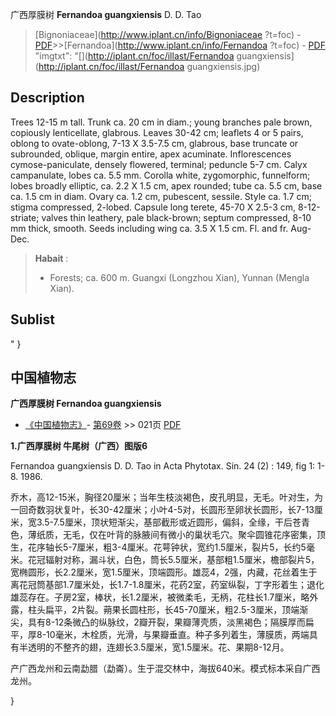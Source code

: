 广西厚膜树 **Fernandoa guangxiensis** D. D. Tao

> [Bignoniaceae](http://www.iplant.cn/info/Bignoniaceae ?t=foc) - [PDF](http://iplant.cn/foc/pdf/Bignoniaceae.pdf)>>[Fernandoa](http://www.iplant.cn/info/Fernandoa ?t=foc) - [PDF](http://www.iplant.cn/foc/pdf/Fernandoa.pdf)
  "imgtxt": "[](http://iplant.cn/foc/illast/Fernandoa guangxiensis](http://iplant.cn/foc/illast/Fernandoa guangxiensis.jpg)

## Description

Trees 12-15 m tall. Trunk ca. 20 cm in diam.; young branches pale brown, copiously lenticellate, glabrous. Leaves 30-42 cm; leaflets 4 or 5 pairs, oblong to ovate-oblong, 7-13 X 3.5-7.5 cm, glabrous, base truncate or subrounded, oblique, margin entire, apex acuminate. Inflorescences cymose-paniculate, densely flowered, terminal; peduncle 5-7 cm. Calyx campanulate, lobes ca. 5.5 mm. Corolla white, zygomorphic, funnelform; lobes broadly elliptic, ca. 2.2 X 1.5 cm, apex rounded; tube ca. 5.5 cm, base ca. 1.5 cm in diam. Ovary ca. 1.2 cm, pubescent, sessile. Style ca. 1.7 cm; stigma compressed, 2-lobed. Capsule long terete, 45-70 X 2.5-3 cm, 8-12-striate; valves thin leathery, pale black-brown; septum compressed, 8-10 mm thick, smooth. Seeds including wing ca. 3.5 X 1.5 cm. Fl. and fr. Aug-Dec.

> **Habait** : 
>* Forests; ca. 600 m. Guangxi (Longzhou Xian), Yunnan (Mengla Xian).

## Sublist
"
}
## 中国植物志

**广西厚膜树 Fernandoa guangxiensis**

* [《中国植物志》](http://www.iplant.cn/frps)- [第69卷](http://www.iplant.cn/frps/vol/69) >> 021页 [PDF](http://www.iplant.cn/frps/pdf/69/021.pdf)

**1.广西厚膜树 牛尾树（广西）图版6**

Fernandoa guangxiensis D. D. Tao in Acta Phytotax. Sin. 24 (2) : 149, fig 1: 1-8. 1986.

乔木，高12-15米，胸径20厘米；当年生枝淡褐色，皮孔明显，无毛。叶对生，为一回奇数羽状复叶，长30-42厘米；小叶4-5对，长圆形至卵状长圆形，长7-13厘米，宽3.5-7.5厘米，顶状短渐尖，基部截形或近圆形，偏斜，全缘，干后苍青色，薄纸质，无毛，仅在叶背的脉腋间有微小的巢状毛穴。聚伞圆锥花序密集，顶生，花序轴长5-7厘米，粗3-4厘米。花萼钟状，宽约1.5厘米，裂片5，长约5毫米。花冠辐射对称，漏斗状，白色，筒长5.5厘米，基部粗1.5厘米，檐部裂片5，宽椭圆形，长2.2厘米，宽1.5厘米，顶端圆形。雄蕊4，2强，内藏，花丝着生于离花冠筒基部1.7厘米处，长1.7-1.8厘米，花药2室，药室纵裂，丁字形着生；退化雄蕊存在。子房2室，棒状，长1.2厘米，被微柔毛，无柄，花柱长1.7厘米，略外露，柱头扁平，2片裂。蒴果长圆柱形，长45-70厘米，粗2.5-3厘米，顶端渐尖，具有8-12条微凸的纵脉纹，2瓣开裂，果瓣薄壳质，淡黑褐色；隔膜厚而扁平，厚8-10毫米，木栓质，光滑，与果瓣垂直。种子多列着生，薄膜质，两端具有半透明的不整齐的翅，连翅长3.5厘米，宽1.5厘米。花、果期8-12月。

产广西龙州和云南勐腊（勐崙）。生于混交林中，海拔640米。模式标本采自广西龙州。

}